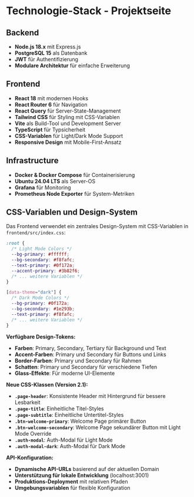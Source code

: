 # Technologie-Stack - Projektseite

## Backend
- **Node.js 18.x** mit Express.js
- **PostgreSQL 15** als Datenbank
- **JWT** für Authentifizierung
- **Modulare Architektur** für einfache Erweiterung

## Frontend
- **React 18** mit modernen Hooks
- **React Router 6** für Navigation
- **React Query** für Server-State-Management
- **Tailwind CSS** für Styling mit CSS-Variablen
- **Vite** als Build-Tool und Development Server
- **TypeScript** für Typsicherheit
- **CSS-Variablen** für Light/Dark Mode Support
- **Responsive Design** mit Mobile-First-Ansatz

## Infrastructure
- **Docker & Docker Compose** für Containerisierung
- **Ubuntu 24.04 LTS** als Server-OS
- **Grafana** für Monitoring
- **Prometheus Node Exporter** für System-Metriken

## CSS-Variablen und Design-System
Das Frontend verwendet ein zentrales Design-System mit CSS-Variablen in `frontend/src/index.css`:

```css
:root {
  /* Light Mode Colors */
  --bg-primary: #ffffff;
  --bg-secondary: #f8fafc;
  --text-primary: #0f172a;
  --accent-primary: #3b82f6;
  /* ... weitere Variablen */
}

[data-theme="dark"] {
  /* Dark Mode Colors */
  --bg-primary: #0f172a;
  --bg-secondary: #1e293b;
  --text-primary: #f8fafc;
  /* ... weitere Variablen */
}
```

**Verfügbare Design-Tokens:**
- **Farben**: Primary, Secondary, Tertiary für Background und Text
- **Accent-Farben**: Primary und Secondary für Buttons und Links
- **Border-Farben**: Primary und Secondary für Rahmen
- **Schatten**: Primary und Secondary für verschiedene Tiefen
- **Glass-Effekte**: Für moderne UI-Elemente

**Neue CSS-Klassen (Version 2.1):**
- **`.page-header`**: Konsistente Header mit Hintergrund für bessere Lesbarkeit
- **`.page-title`**: Einheitliche Titel-Styles
- **`.page-subtitle`**: Einheitliche Untertitel-Styles
- **`.btn-welcome-primary`**: Welcome Page primärer Button
- **`.btn-welcome-secondary`**: Welcome Page sekundärer Button mit Light Mode Override
- **`.auth-modal`**: Auth-Modal für Light Mode
- **`.auth-modal-dark`**: Auth-Modal für Dark Mode

**API-Konfiguration:**
- **Dynamische API-URLs** basierend auf der aktuellen Domain
- **Unterstützung für lokale Entwicklung** (localhost:3001)
- **Produktions-Deployment** mit relativen Pfaden
- **Umgebungsvariablen** für flexible Konfiguration